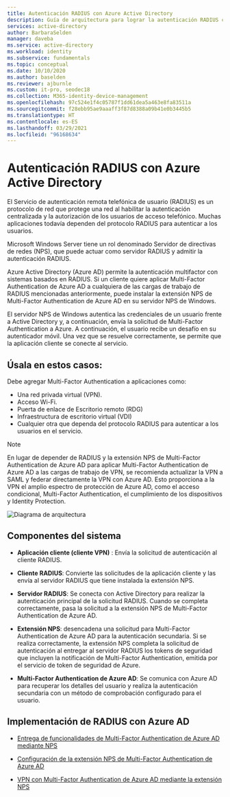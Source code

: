 ```yaml
---
title: Autenticación RADIUS con Azure Active Directory
description: Guía de arquitectura para lograr la autenticación RADIUS con Azure Active Directory.
services: active-directory
author: BarbaraSelden
manager: daveba
ms.service: active-directory
ms.workload: identity
ms.subservice: fundamentals
ms.topic: conceptual
ms.date: 10/10/2020
ms.author: baselden
ms.reviewer: ajburnle
ms.custom: it-pro, seodec18
ms.collection: M365-identity-device-management
ms.openlocfilehash: 97c524e1f4c05787f1dd61dea5a463e8fa83511a
ms.sourcegitcommit: f28ebb95ae9aaaff3f87d8388a09b41e0b3445b5
ms.translationtype: HT
ms.contentlocale: es-ES
ms.lasthandoff: 03/29/2021
ms.locfileid: "96168634"
---
```

# <a name="radius-authentication-with-azure-active-directory"></a>Autenticación RADIUS con Azure Active Directory

El Servicio de autenticación remota telefónica de usuario (RADIUS) es un protocolo de red que protege una red al habilitar la autenticación centralizada y la autorización de los usuarios de acceso telefónico. Muchas aplicaciones todavía dependen del protocolo RADIUS para autenticar a los usuarios.

Microsoft Windows Server tiene un rol denominado Servidor de directivas de redes (NPS), que puede actuar como servidor RADIUS y admitir la autenticación RADIUS.

Azure Active Directory (Azure AD) permite la autenticación multifactor con sistemas basados en RADIUS. Si un cliente quiere aplicar Multi-Factor Authentication de Azure AD a cualquiera de las cargas de trabajo de RADIUS mencionadas anteriormente, puede instalar la extensión NPS de Multi-Factor Authentication de Azure AD en su servidor NPS de Windows. 

El servidor NPS de Windows autentica las credenciales de un usuario frente a Active Directory y, a continuación, envía la solicitud de Multi-Factor Authentication a Azure. A continuación, el usuario recibe un desafío en su autenticador móvil. Una vez que se resuelve correctamente, se permite que la aplicación cliente se conecte al servicio. 

## <a name="use-when"></a>Úsala en estos casos: 

Debe agregar Multi-Factor Authentication a aplicaciones como:
* Una red privada virtual (VPN).
* Acceso Wi-Fi.
* Puerta de enlace de Escritorio remoto (RDG)
* Infraestructura de escritorio virtual (VDI)
* Cualquier otra que dependa del protocolo RADIUS para autenticar a los usuarios en el servicio. 

> [!NOTE]
> En lugar de depender de RADIUS y la extensión NPS de Multi-Factor Authentication de Azure AD para aplicar Multi-Factor Authentication de Azure AD a las cargas de trabajo de VPN, se recomienda actualizar la VPN a SAML y federar directamente la VPN con Azure AD. Esto proporciona a la VPN el amplio espectro de protección de Azure AD, como el acceso condicional, Multi-Factor Authentication, el cumplimiento de los dispositivos y Identity Protection.

![Diagrama de arquitectura](./media/authentication-patterns/radius-auth.png)


## <a name="components-of-the-system"></a>Componentes del sistema 

* **Aplicación cliente (cliente VPN)** : Envía la solicitud de autenticación al cliente RADIUS.

* **Cliente RADIUS**: Convierte las solicitudes de la aplicación cliente y las envía al servidor RADIUS que tiene instalada la extensión NPS.

* **Servidor RADIUS**: Se conecta con Active Directory para realizar la autenticación principal de la solicitud RADIUS. Cuando se completa correctamente, pasa la solicitud a la extensión NPS de Multi-Factor Authentication de Azure AD.

* **Extensión NPS**: desencadena una solicitud para Multi-Factor Authentication de Azure AD para la autenticación secundaria. Si se realiza correctamente, la extensión NPS completa la solicitud de autenticación al entregar al servidor RADIUS los tokens de seguridad que incluyen la notificación de Multi-Factor Authentication, emitida por el servicio de token de seguridad de Azure.

* **Multi-Factor Authentication de Azure AD**: Se comunica con Azure AD para recuperar los detalles del usuario y realiza la autenticación secundaria con un método de comprobación configurado para el usuario.

## <a name="implement-radius-with-azure-ad"></a>Implementación de RADIUS con Azure AD 

* [Entrega de funcionalidades de Multi-Factor Authentication de Azure AD mediante NPS](../authentication/howto-mfa-nps-extension.md) 

* [Configuración de la extensión NPS de Multi-Factor Authentication de Azure AD](../authentication/howto-mfa-nps-extension-advanced.md) 

* [VPN con Multi-Factor Authentication de Azure AD mediante la extensión NPS](../authentication/howto-mfa-nps-extension-vpn.md) 

  
‎ 

